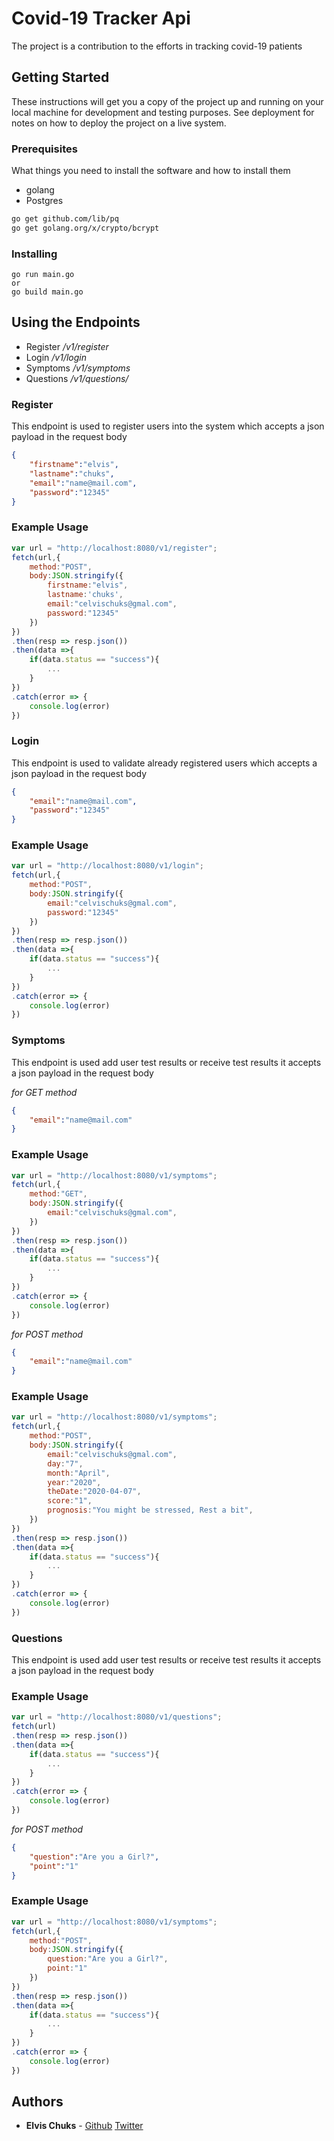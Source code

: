 # Covid-19 Tracker Api

The project is a contribution to the efforts in tracking covid-19 patients

## Getting Started

These instructions will get you a copy of the project up and running on your local machine for development and testing purposes. See deployment for notes on how to deploy the project on a live system.

### Prerequisites

What things you need to install the software and how to install them

- golang
- Postgres


```bash
go get github.com/lib/pq
go get golang.org/x/crypto/bcrypt
```

### Installing

```golang
go run main.go
or
go build main.go
```



## Using the Endpoints

- Register */v1/register*
- Login */v1/login*
- Symptoms */v1/symptoms*
- Questions */v1/questions/*

### Register
This endpoint is used to register users into the system
which accepts a json payload in the request body

```json
{
    "firstname":"elvis",
    "lastname":"chuks",
    "email":"name@mail.com",
    "password":"12345"
}
```
### Example Usage
```js
var url = "http://localhost:8080/v1/register";
fetch(url,{
    method:"POST",
    body:JSON.stringify({
        firstname:"elvis",
        lastname:'chuks',
        email:"celvischuks@gmal.com",
        password:"12345"
    })
})
.then(resp => resp.json())
.then(data =>{
    if(data.status == "success"){
        ...
    }
})
.catch(error => {
    console.log(error)
})
```

### Login
This endpoint is used to validate already registered users
which accepts a json payload in the request body

```json
{
    "email":"name@mail.com",
    "password":"12345"
}
```
### Example Usage
```js
var url = "http://localhost:8080/v1/login";
fetch(url,{
    method:"POST",
    body:JSON.stringify({
        email:"celvischuks@gmal.com",
        password:"12345"
    })
})
.then(resp => resp.json())
.then(data =>{
    if(data.status == "success"){
        ...
    }
})
.catch(error => {
    console.log(error)
})

```
### Symptoms
This endpoint is used add user test results or receive test results
it accepts a json payload in the request body

*for GET method*
```json
{
    "email":"name@mail.com"
}
```
### Example Usage
```js
var url = "http://localhost:8080/v1/symptoms";
fetch(url,{
    method:"GET",
    body:JSON.stringify({
        email:"celvischuks@gmal.com",
    })
})
.then(resp => resp.json())
.then(data =>{
    if(data.status == "success"){
        ...
    }
})
.catch(error => {
    console.log(error)
})

```

*for POST method*
```json
{
    "email":"name@mail.com"
}
```
### Example Usage
```js
var url = "http://localhost:8080/v1/symptoms";
fetch(url,{
    method:"POST",
    body:JSON.stringify({
        email:"celvischuks@gmal.com",
        day:"7",
        month:"April",
        year:"2020",
        theDate:"2020-04-07",
        score:"1",
        prognosis:"You might be stressed, Rest a bit",
    })
})
.then(resp => resp.json())
.then(data =>{
    if(data.status == "success"){
        ...
    }
})
.catch(error => {
    console.log(error)
})

```

### Questions
This endpoint is used add user test results or receive test results
it accepts a json payload in the request body

### Example Usage
```js
var url = "http://localhost:8080/v1/questions";
fetch(url)
.then(resp => resp.json())
.then(data =>{
    if(data.status == "success"){
        ...
    }
})
.catch(error => {
    console.log(error)
})

```

*for POST method*
```json
{
    "question":"Are you a Girl?",
    "point":"1"
}
```
### Example Usage
```js
var url = "http://localhost:8080/v1/symptoms";
fetch(url,{
    method:"POST",
    body:JSON.stringify({
        question:"Are you a Girl?",
        point:"1"
    })
})
.then(resp => resp.json())
.then(data =>{
    if(data.status == "success"){
        ...
    }
})
.catch(error => {
    console.log(error)
})

```
<!-- ### And coding style tests

Explain what these tests test and why

```
Give an example
```

## Deployment

```
go mod tidy
```

<!-- ## Built With

* [Dropwizard](http://www.dropwizard.io/1.0.2/docs/) - The web framework used
* [Maven](https://maven.apache.org/) - Dependency Management
* [ROME](https://rometools.github.io/rome/) - Used to generate RSS Feeds -->

<!-- ## Contributing

Please read [CONTRIBUTING.md](https://gist.github.com/PurpleBooth/b24679402957c63ec426) for details on our code of conduct, and the process for submitting pull requests to us. -->

<!-- ## Versioning

We use [SemVer](http://semver.org/) for versioning. For the versions available, see the [tags on this repository](https://github.com/your/project/tags).  -->

## Authors

* **Elvis Chuks** - [Github](https://github.com/elvis-chuks) [Twitter](https://twitter.com/elvischuks15)

<!-- See also the list of [contributors](https://github.com/your/project/contributors) who participated in this project. -->

<!-- ## License

This project is licensed under the MIT License - see the [LICENSE.md](LICENSE.md) file for details

## Acknowledgments

* Hat tip to anyone whose code was used
* Inspiration
* etc -->

